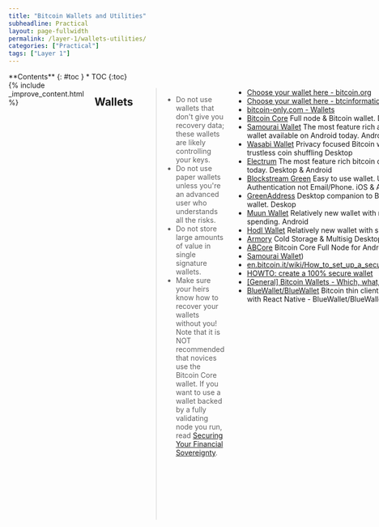 ```yaml
---
title: "Bitcoin Wallets and Utilities"
subheadline: Practical
layout: page-fullwidth
permalink: /layer-1/wallets-utilities/
categories: ["Practical"]
tags: ["Layer 1"]
---
```


<div class="row">
<div class="medium-3 medium-push-9 columns" markdown="1">
<div class="panel radius" markdown="1">
**Contents**
{: #toc }
*  TOC
{:toc}
</div>
</div><!-- /.medium-4.columns -->



<div class="medium-9 medium-pull-3 columns" markdown="1">
{% include _improve_content.html %}


## Wallets

> * Do not use wallets that don't give you recovery data; these wallets are likely controlling your keys.
> * Do not use paper wallets unless you're an advanced user who understands all the risks.
> * Do not store large amounts of value in single signature wallets.
> * Make sure your heirs know how to recover your wallets without you!
> Note that it is NOT recommended that novices use the Bitcoin Core wallet. If you want to use a wallet backed by a fully validating node you run, read [Securing Your Financial Sovereignty](https://blog.lopp.net/securing-your-financial-sovereignty/).


* [Choose your wallet here - bitcoin.org](https://bitcoin.org/en/choose-your-wallet?step=5)
* [Choose your wallet here - btcinformation](https://btcinformation.org/en/choose-your-wallet)
* [bitcoin-only.com - Wallets](https://bitcoin-only.com/#wallets)
* [Bitcoin Core](https://bitcoincore.org/) Full node & Bitcoin wallet. Desktop
* [Samourai Wallet](https://samouraiwallet.com/) The most feature rich and advanced bitcoin wallet available on Android today. Android
* [Wasabi Wallet](https://wasabiwallet.io/) Privacy focused Bitcoin wallet, that implements trustless coin shuffling Desktop
* [Electrum](https://electrum.org/#home) The most feature rich bitcoin desktop wallet available today. Desktop & Android
* [Blockstream Green](https://blockstream.com/green/) Easy to use wallet. Use Google Authentication not Email/Phone. iOS & Android
* [GreenAddress](https://github.com/greenaddress/WalletElectron/releases/tag/v0.1.04) Desktop companion to Blockstream Green mobile wallet. Deskop
* [Muun Wallet](https://muun.com/) Relatively new wallet with novel multi-sig 2-of-2 spending. Android
* [Hodl Wallet](https://hodlwallet.co/) Relatively new wallet with simple UI. iOS & Android
* [Armory](https://www.bitcoinarmory.com/) Cold Storage & Multisig Desktop - [howto video](https://www.youtube.com/user/JellyBaby68/videos)
* [ABCore](http://abco.re/en/releases/) Bitcoin Core Full Node for Android Android
* [Samourai Wallet](https://samouraiwallet.com/))
* [en.bitcoin.it/wiki/How_to_set_up_a_secure_offline_savings_wallet](https://en.bitcoin.it/wiki/How_to_set_up_a_secure_offline_savings_wallet)
* [HOWTO: create a 100% secure wallet](https://bitcointalk.org/index.php?topic=17240.0)
* [[General] Bitcoin Wallets - Which, what, why?](https://bitcointalk.org/index.php?topic=1631151.0)
* [BlueWallet/BlueWallet](https://github.com/BlueWallet/BlueWallet)
Bitcoin thin client for iOS & Android. Built with React Native - BlueWallet/BlueWallet

### Blockstream-green

* [docs.blockstream.com/green/getting-started/getting-started-index.html](https://docs.blockstream.com/green/getting-started/getting-started-index.html)
* [Blockstream Green](https://blockstream.com/green/)
  > Blockstream Green is our industry-leading Bitcoin wallet, providing Bitcoin users with an unrivaled blend of security and ease-of-use.

### Wasabi

* [wasabiwallet.io/](https://wasabiwallet.io/) 
* [MIT Bitcoin Expo 2019 - Wasabi Wallet: Unfairly Private](https://www.youtube.com/watch?v=JtDY7Gb-L5s)
* [zkSNACKs/WalletWasabi](https://github.com/zkSNACKs/WalletWasabi) 
  > Open-source, non-custodial, privacy-focused Bitcoin wallet, that implements trustless coin shuffling with mathematically provable anonymity - Chaumian CoinJoin.
* [WalletWasabi.Documentation/FAQ.md](https://github.com/zkSNACKs/WalletWasabi/blob/master/WalletWasabi.Documentation/FAQ.md) 
* [WalletWasabi.Community/Dojo.md](https://github.com/zkSNACKs/WalletWasabi/blob/master/WalletWasabi.Community/Dojo.md)
[Dojo - Wasabi Docs](https://docs.wasabiwallet.io/building-wasabi/Dojo.html)
> The Dojo is the place where all the many Wasabikas get together and collaborate. Here we honor those who have already earned their belts, and celebrate those who get promoted. This is the Wasabi documentation, an archive of knowledge about the open-source, non-custodial and p...
* [docs.wasabiwallet.io/building-wasabi/TechnicalOverview.html#abstract](https://docs.wasabiwallet.io/building-wasabi/TechnicalOverview.html#abstract)
* [402 Payment Required - Wasabi wallet - 1 Download & Setup (Linux)](https://www.youtube.com/watch?v=zPKpC9cRcZo&list=PLmoQ11MXEmahCG1nkbKK6DiAwVx9giJCi)
* [reddit.com/r/WasabiWallet/comments/aqlyia/how_to_connect_wasabi_wallet_to_my_own_full/](https://www.reddit.com/r/WasabiWallet/comments/aqlyia/how_to_connect_wasabi_wallet_to_my_own_full/)
[reddit.com/r/WasabiWallet/comments/axk36n/how_can_i_know_wasabi_connected_to_my_local_node/](https://www.reddit.com/r/WasabiWallet/comments/axk36n/how_can_i_know_wasabi_connected_to_my_local_node/)
[reddit.com/r/WasabiWallet/comments/btl4ly/wasabi_with_personal_bitcoin_node/](https://www.reddit.com/r/WasabiWallet/comments/btl4ly/wasabi_with_personal_bitcoin_node/)
* [How to Update Wasabi Wallet to v 1.1.1 with Bitcoin Core Integrati...](https://www.youtube.com/watch?v=DUc9A76rwX4)
  > Release Summary: + If you have a full node running, from now on Wasabi will ask blocks from it instead of random peers. This is the first step towards comple...
* [Bitcoin Core vs Wasabi Wallet — Network Level Privacy](https://medium.com/@nopara73/bitcoin-core-vs-wasabi-wallet-network-level-privacy-bdca1d501387)
  > Bitcoin Core, more specifically full nodes are considered to be the pinnacle of network level privacy in Bitcoin wallets that no other…
* [Bitcoin Takeover Podcast, Ep S2 E2: Udi Wertheimer on Being a Bitcoiner](https://podcasts.apple.com/us/podcast/bitcoin-takeover-podcast/id1451766883?i=1000443139074)
  > Jun 28, 2019 (Discusses privacy w wasabi/coinjoin vs chainanylists in the first half)
* [reddit.com/r/WasabiWallet/comments/a4q0tc/private_full_node_configuration/](https://www.reddit.com/r/WasabiWallet/comments/a4q0tc/private_full_node_configuration/)
  > I've got a full node running on my machine connected to mainnet through tor network. I think it's common configuration among privacy conscious...
* [[WIP] Full node integration - hybrid mode by lontivero · Pull Re...](https://github.com/zkSNACKs/WalletWasabi/pull/1197)
  > This PR contains a first approach for the full integration with bitcoin core nodes. At initialization time it tries to connect with the local node and in case it succeed then use it for everything ...
>
> One of the key points in Wasabi is that you don't need to run a full node to protect your privacy. Wasabi is the first light wallet that doesn't leak information to third parties and protects you against blockchain (thanks to its built-in coinjoin feature, built-in chain analyzer and the coin control ) and network analysis.

### Samourai

* [youtube.com/channel/UCb4Y89L9Bokuo6OWqjAhMoA](https://www.youtube.com/channel/UCb4Y89L9Bokuo6OWqjAhMoA)
* [Samourai Wallet - Apps on Google Play](https://play.google.com/store/apps/details?id=com.samourai.wallet)
  > Samourai Wallet is the most feature rich and advanced bitcoin wallet available on Android today. It has been created from the ground up by privacy activists to be extremely portable, highly secure, and lead the pack in protecting the privacy of bitcoin users. - Full Segwit S...
* [Samourai-Wallet/boltzmann](https://github.com/Samourai-Wallet/boltzmann)
  > A python script computing the entropy of Bitcoin transactions and the linkability of their inputs and outputs. - Samourai-Wallet/boltzmann

### Electrum

* [electrum.org/](https://electrum.org/) 
* [docs.electrum.org/en/latest/](http://docs.electrum.org/en/latest/) 
* [bitcoinelectrum.com](https://bitcoinelectrum.com/) 
* [bitcointalk.org/index.php?topic=4573616.0](https://bitcointalk.org/index.php?topic=4573616.0) - great way to safely "watch" the status of your (offline) cold-storage wallet.
* [[Guide] How to Create a Watch-only Wallet (for Electrum)](https://bitcointalk.org/index.php?topic=4573616.0)
* [twitter.com/bitcoinkoala/status/1178053504386129921?s=12](https://twitter.com/bitcoinkoala/status/1178053504386129921?s=12)
  > -Got electrs (Electrum server) running on my #RaspiBlitz node thanks to @openoms tutorial [[openoms/bitcoin-tutorials/electrs](https://github.com/openoms/bitcoin-tutorials/blob/master/electrs/README.md)] and now connected to my @ShiftCryptoHQ #BitBox app. BitBox02 & BitBox app + RaspiBlitz & Electrum
* [spesmilo/electrum](https://github.com/spesmilo/electrum)

Electrum; Bitcoin thin client. 

**Ubuntu Install:**

*instructions from electrum.org, augmented for ubuntu*

* [electrum.org/#download](https://electrum.org/#download)

*Install dependencies:*

sudo apt-get install python3-pyqt5

*Download package:*

`wget https://download.electrum.org/3.3.8/Electrum-3.3.8.tar.gz`

*Verify signature:*

`wget https://download.electrum.org/3.3.8/Electrum-3.3.8.tar.gz.asc`

[electrum.readthedocs.io/en/latest/gpg-check.html](https://electrum.readthedocs.io/en/latest/gpg-check.html)

`gpg --keyserver keys.gnupg.net --recv-keys 6694D8DE7BE8EE5631BED9502BD5824B7F9470E`

`gpg --verify Electrum-3.3.8.tar.gz.asc`

*Unpack:*

`tar -xvf Electrum-3.3.8.tar.gz`

*Install Python:*

`sudo apt-get install python3-setuptools python3-pip`

*Run with PIP:*

`python3 Electrum-3.3.8/run_electrum`

*Install:*

`python3 -m pip install --user Electrum-3.3.8.tar.gz[fast]`

* [unix.stackexchange.com/questions/534640/command-electrum-not-found](https://unix.stackexchange.com/questions/534640/command-electrum-not-found)

*Add Symlink:*

`sudo ln -s ~/.local/bin/electrum /usr/local/bin/electrum`

#### electrum-personal-server

* [reddit.com/r/Bitcoin/comments/7w6a9k/electrum_personal_server_the_best_way_to_connect/](https://www.reddit.com/r/Bitcoin/comments/7w6a9k/electrum_personal_server_the_best_way_to_connect/) r/Bitcoin - Electrum Personal Server - The best way to connect you... basically, electrum personal server is the more sovereign way to run the electrum wallet... analogous to using the bitcoin-core wallet with the complete blockchain.
* [Electrum Server Gateways](https://bitcointalk.org/index.php?topic=2664747.msg27179198)
* [chris-belcher/electrum-personal-server](https://github.com/chris-belcher/electrum-personal-server)
  > It is an implementation of the Electrum server protocol which fulfills the specific need of using the Electrum wallet backed by a full node, but without the heavyweight server backend, for a single user. It allows the user to benefit from all of Bitcoin Core's resource-saving features like pruning, blocksonly and disabled txindex. All of Electrum's feature-richness like hardware wallet integration, multisignature wallets, offline signing, seed recovery phrases, coin control and so on can still be used, but connected only to the user's own full node. Full node wallets are important in bitcoin because they are an big part of what makes the system be trustless. No longer do people have to trust a financial institution like a bank or paypal, they can run software on their own computers. If bitcoin is digital gold, then a full node wallet is your own personal goldsmith who checks for you that received payments are genuine. Full node wallets are also important for privacy. Using Electrum under default configuration requires it to send (hashes of) all your bitcoin addresses to some server. That server can then easily spy on your transactions. Full node wallets like Electrum Personal Server would download the entire blockchain and scan it for the user's own addresses, and therefore don't reveal to anyone else which bitcoin addresses they are interested in.
* [reddit.com/r/Bitcoin/comments/bgyluw/alright_guys_this_is_it_electrum_personal_server/](https://www.reddit.com/r/Bitcoin/comments/bgyluw/alright_guys_this_is_it_electrum_personal_server/)
* [reddit.com/r/Bitcoin/comments/7w6a9k/electrum_personal_server_the_best_way_to_connect/](https://www.reddit.com/r/Bitcoin/comments/7w6a9k/electrum_personal_server_the_best_way_to_connect/) electrum personal server - a full node for your electrum wallet

### Bitgo

* [bitgo.com/](https://www.bitgo.com/) 
* [bitgo.github.io/bitgo-docs/](https://bitgo.github.io/bitgo-docs/ 
* [static1.squarespace.com/static/5956707b6b49988d1df0001a/t/5ae161608a922d28394af452/1524719979322/BitGo+User+Guide042518.pdf](https://static1.squarespace.com/static/5956707b6b49988d1df0001a/t/5ae161608a922d28394af452/1524719979322/BitGo+User+Guide042518.pdf) 
  > This document provides step-by-step details about how to use the non-custodial BitGo servicethrough the Web interface as well as how to administer the service and configure policies.

### Hardware

* [bitcoin-only.com - Other Hardware](https://bitcoin-only.com/#hardware)
* [radmin](https://revealer.cc/author/radmin/) [revealer](https://revealer.cc/) -Optical Seed Encryption Tool 
* [ColdCard](https://coldcardwallet.com/) Hardware Wallet
* [Opendime](https://opendime.com/) Bitcoin Bearer Bond
* [Bitpiggys](https://www.bitpiggys.com/) Piggybank + Opendime
* [docs.wasabiwallet.io/building-wasabi/HardwareWalletTestingGuide.html -Integration Testing - Wasabi](https://docs.wasabiwallet.io/building-wasabi/HardwareWalletTestingGuide.html)
* [news.bitcoin.com/bitcoin-bank-less-thirty-minutes-usb-drive/](https://news.bitcoin.com/bitcoin-bank-less-thirty-minutes-usb-drive/)

#### Trezor

* [shop.trezor.io/](https://shop.trezor.io/) 
* [wiki.trezor.io/User_manual](https://wiki.trezor.io/User_manual)
* [How to transfer bitcoin from Coinbase to Trezor hardware wallet](https://youtu.be/K7fqbNGgTXU)
* [bitcointalk.org/index.php?topic=5136349.0](https://bitcointalk.org/index.php?topic=5136349.0) 
* [youtube.com/watch?v=lab9_L61ZY0](https://www.youtube.com/watch?v=lab9_L61ZY0) 
* [romanz/trezor-agent](https://github.com/romanz/trezor-agent)
* [Bitadd](https://www.youtube.com/channel/UCg15NoSwXILVTQn3kujRN0g)
* [Send Bitcoin to Multiple Addresses in One Transaction Only - TREZOR](https://bitcointalk.org/index.php?topic=5136349.0)
* [OJ Jordan](https://www.youtube.com/channel/UC7fx8Z6y5QOpU6Yvzdk3D_w)
* [NEW 2019 TREZOR model T - Complete Setup, Backup and Restore Tutorial](https://www.youtube.com/watch?v=lab9_L61ZY0)
  > This is my new, updated 2019 complete Setup, Restore, Backup tutorial for the Trezor device Model T The device is touchscreen and has a few recent upgrades t...
* [trezor/trezor-firmware](https://github.com/trezor/trezor-firmware)
* [trezor/trezor-hw](https://github.com/trezor/trezor-hw)
* [trezor/trezor-android](https://github.com/trezor/trezor-android)
* [martin-lizner/trezor-ssh-agent](https://github.com/martin-lizner/trezor-ssh-agent)
  > Trezor SSH Agent for Windows (Putty, WinSCP and more) + KeepKey supported! - martin-lizner/trezor-ssh-agent

#### Casa-keymaster

* [keys.casa/keymaster/](https://keys.casa/keymaster/) 
* [Casa Keymaster Security: Mobile Key Overview](https://blog.keys.casa/casa-keymaster-security-mobile-key-overview/)
  > In this post, we review the security architecture of the Mobile Key on the new Casa Keymaster app, and how we’ve carefully designed a better backup solution.
* [Casa - Youtube](https://www.youtube.com/channel/UCgqxjfkJI65huAsJkMiExeQ)
* [Setting up Keymaster by Casa (Basic Multisig)](https://www.youtube.com/watch?v=B-JpOC1Knx8)   

#### Ledger

* [Ledger Nano X - Secure your crypto](https://shop.ledger.com/pages/ledger-nano-x)
* [LEDGER NANO X BEST SET-UP GUIDE, UNBOXING AND STEP BY STEP TUTORIA...](https://www.youtube.com/watch?v=lHzFY4ucTYQ)
  > Brand New Ledger Nano X Step By STep Guide. Unboxing and Complete Set-up Guide from start to finish. This is my fifth tutorial on the Ledger Devices, I've be...

#### Cold Card

* [coldcardwallet.com](https://coldcardwallet.com/) 
* [coldcardwallet.com/docs/quick](https://coldcardwallet.com/docs/quick) 
* [coldcardwallet.com/docs/#guides-by-others](https://coldcardwallet.com/docs/#guides-by-others) 
* [youtube.com/watch?v=f8dBNrlwJ0k&list=PLmoQ11MXEmahiHdXhOIUM0ja3Hzf_hVvc&index=2](https://www.youtube.com/watch?v=f8dBNrlwJ0k&list=PLmoQ11MXEmahiHdXhOIUM0ja3Hzf_hVvc&index=2)
* [Coldcard](https://github.com/Coldcard) 


### Cold Storage

* [medium.com/@timevalueofbtc/the-business-of-bitcoin-cold-storage-148fba7f1255](https://medium.com/@timevalueofbtc/the-business-of-bitcoin-cold-storage-148fba7f1255)
  > Bitcoin is digital gold, and this continues to be its most appropriate and concise metaphor. I recently discussed some parallels between…
* [square/subzero](https://github.com/square/subzero)
  > Square's Bitcoin Cold Storage solution. 
* [Overtorment/cli-cold-wallet](https://github.com/Overtorment/cli-cold-wallet)
  > Make a cold storage for your coins right in terminal, offline - Overtorment/cli-cold-wallet

### Paper

* [en.bitcoin.it/wiki/Paper_wallet](https://en.bitcoin.it/wiki/Paper_wallet) 
* [p4fg/secure-paper-wallet](https://github.com/p4fg/secure-paper-wallet) 
* [pointbiz/bitaddress.org](https://github.com/pointbiz/bitaddress.org) 
* [dbasch/bitcoin-paper-wallet](https://github.com/dbasch/bitcoin-paper-wallet) - Generate a Bitcoin paper wallet offline as a png file, no need for a browser. - dbasch/bitcoin-paper-wallet
* [nurupo/paper-store](https://github.com/nurupo/paper-store) - Cold store small files on paper as QR codes -- PGP keys, Bitcoin keys, Tox keys or any other small files in general. - nurupo/paper-store


## Utilities

### Escrow

Escrow Agents should be impartial and trusted intermediaries who hold custody of buyer's funds until pre-defined conditions are met. With the help of public key encryption, parties who don't know or trust each-other can engage in commerce, online.
* [bitrated.com](https://www.bitrated.com/)  
  > Bitcoin Trust Platform - Identity & reputation management, multi-signature smart contracts and consumer protection for Bitcoin and other cryptocurrencies.
* [jobs4btc-escrow.appspot.com](http://jobs4btc-escrow.appspot.com/) 
* [Using PGP and Cryptocurrency Keysignatures](https://web-work.tools/practical-public-key-crypto/)
  > Asymmetric Encryption: Phil Zimmerman, PGP, Bitcoin and Ethereum key-signatures, Escrow, SSL, Various Apps and Resourses.

### Explorers

* [blockstream.info](http://blockstream.info)
* [blockchain.com/](https://blockchain.com/)
  > Blockchain is the world's most trusted all-in-one crypto company. We're connecting the world to the future of finance through our suite of products including the leading crypto wallet, bitcoin explorer, and market information.
* [blocktrail.com/BTC](https://www.blocktrail.com/BTC)
* [blockexplorer.com/](https://blockexplorer.com/)
* [smartbit.com.au/](https://www.smartbit.com.au/)
* [bitkit.live/](https://bitkit.live/)
* [OXT](https://oxt.me/)
  > OXT is a tool designed for Exploratory Blockchain Analysis of the bitcoin ledger.
  > 
  > OXT is the "Other eXploration Tool" and it should become the "Open eXploration Tool" in the future.

### Fees

* [transactionfee.info](https://transactionfee.info/) 
  > Check the fee efficiency of your last transaction!
* [bitcoinfees.earn.com](https://bitcoinfees.earn.com/)
* [b10c.me/A-list-of-public-feerate-estimator-APIs/](b10c.me/A-list-of-public-feerate-estimator-APIs/)
* [statoshi.info/dashboard/db/fee-estimates](statoshi.info/dashboard/db/fee-estimates)
* [bitcoiner.live/](bitcoiner.live/)
* [bitcoinfees.earn.com/](bitcoinfees.earn.com/)
* [fees.truelevel.io/#/btc](fees.truelevel.io/#/btc)
* [whatthefee.io/](whatthefee.io/)

### Visualizations

* [Awesome Blockchain Visualisation](https://github.com/xpfio/awesome-blockchain-visualisation) - @xpfio
* [bitcoin-vr/bitcoin-vr](https://github.com/bitcoin-vr/bitcoin-vr)
* [KevinSmall/blockchain3d](https://github.com/KevinSmall/blockchain3d)


</div>
</div>